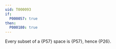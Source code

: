 ```yaml
---
uid: T000093
if:
  P000057: true
then:
  P000180: true
---
```


Every subset of a {P57} space is {P57}, hence {P26}.
